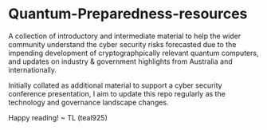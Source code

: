 # Quantum-Preparedness-resources
A collection of introductory and intermediate material to help the wider community understand the cyber security risks forecasted due to the impending development of cryptographpically relevant quantum computers, and updates on industry &amp; government highlights from Australia and internationally.

Initially collated as additional material to support a cyber security conference presentation, I aim to update this repo regularly as the technology and governance landscape changes.

Happy reading!
~ TL (teal925)
